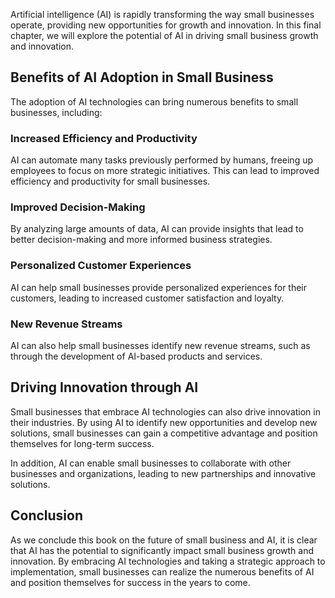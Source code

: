 
Artificial intelligence (AI) is rapidly transforming the way small businesses operate, providing new opportunities for growth and innovation. In this final chapter, we will explore the potential of AI in driving small business growth and innovation.

Benefits of AI Adoption in Small Business
-----------------------------------------

The adoption of AI technologies can bring numerous benefits to small businesses, including:

### Increased Efficiency and Productivity

AI can automate many tasks previously performed by humans, freeing up employees to focus on more strategic initiatives. This can lead to improved efficiency and productivity for small businesses.

### Improved Decision-Making

By analyzing large amounts of data, AI can provide insights that lead to better decision-making and more informed business strategies.

### Personalized Customer Experiences

AI can help small businesses provide personalized experiences for their customers, leading to increased customer satisfaction and loyalty.

### New Revenue Streams

AI can also help small businesses identify new revenue streams, such as through the development of AI-based products and services.

Driving Innovation through AI
-----------------------------

Small businesses that embrace AI technologies can also drive innovation in their industries. By using AI to identify new opportunities and develop new solutions, small businesses can gain a competitive advantage and position themselves for long-term success.

In addition, AI can enable small businesses to collaborate with other businesses and organizations, leading to new partnerships and innovative solutions.

Conclusion
----------

As we conclude this book on the future of small business and AI, it is clear that AI has the potential to significantly impact small business growth and innovation. By embracing AI technologies and taking a strategic approach to implementation, small businesses can realize the numerous benefits of AI and position themselves for success in the years to come.
